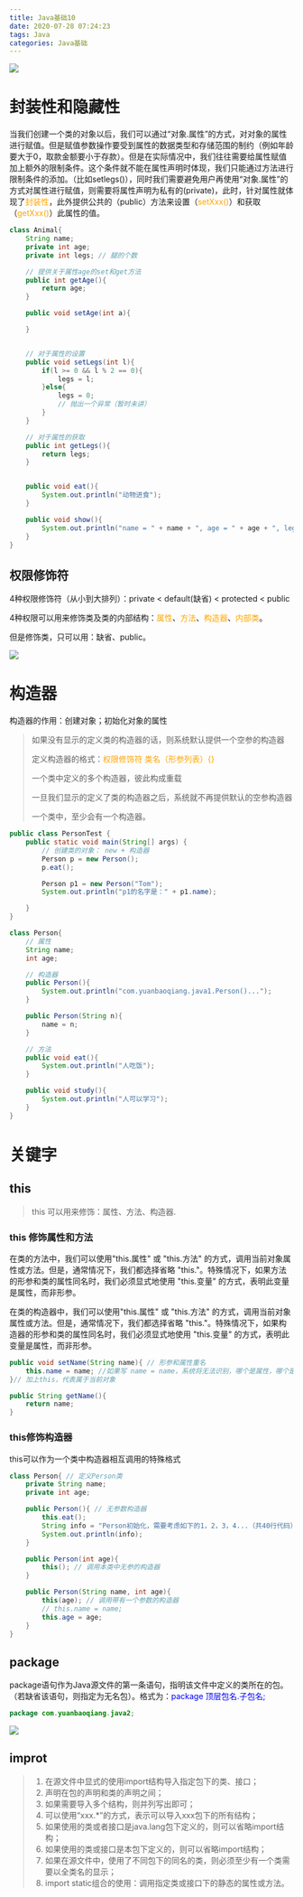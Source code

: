 ```yaml
---
title: Java基础10
date: 2020-07-28 07:24:23
tags: Java
categories: Java基础
---
```


![](https://cdn.jsdelivr.net/gh/YuanbaoQiang/PicGoBed/img/20200728084607.png)

<!--more-->

# 封装性和隐藏性

当我们创建一个类的对象以后，我们可以通过“对象.属性”的方式，对对象的属性进行赋值。但是赋值参数操作要受到属性的数据类型和存储范围的制约（例如年龄要大于0，取款金额要小于存款）。但是在实际情况中，我们往往需要给属性赋值加上额外的限制条件。这个条件就不能在属性声明时体现，我们只能通过方法进行限制条件的添加。（比如setlegs()），同时我们需要避免用户再使用“对象.属性”的方式对属性进行赋值，则需要将属性声明为私有的(private)，此时，针对属性就体现了<font color=orange>封装性</font>，此外提供公共的（public）方法来设置（<font color=orange>setXxx()</font>）和获取（<font color=orange>getXxx()</font>）此属性的值。

```java
class Animal{
    String name;
    private int age;
    private int legs; // 腿的个数

    // 提供关于属性age的set和get方法
    public int getAge(){
        return age;
    }

    public void setAge(int a){

    }


    // 对于属性的设置
    public void setLegs(int l){
        if(l >= 0 && l % 2 == 0){
            legs = l;
        }else{
            legs = 0;
            // 抛出一个异常（暂时未讲）
        }
    }

    // 对于属性的获取
    public int getLegs(){
        return legs;
    }


    public void eat(){
        System.out.println("动物进食");
    }

    public void show(){
        System.out.println("name = " + name + ", age = " + age + ", legs = " + legs);
    }
}
```

## 权限修饰符

4种权限修饰符（从小到大排列）：private < default(缺省) < protected < public 

4种权限可以用来修饰类及类的内部结构：<font color=orange>属性</font>、<font color=orange>方法</font>、<font color=orange>构造器</font>、<font color=orange>内部类</font>。

但是修饰类，只可以用：缺省、public。

![](https://cdn.jsdelivr.net/gh/YuanbaoQiang/PicGoBed/img/20200728075442.png)

# 构造器

构造器的作用：创建对象；初始化对象的属性

> 如果没有显示的定义类的构造器的话，则系统默认提供一个空参的构造器
>
> 定义构造器的格式：<font color=orange>权限修饰符  类名（形参列表）{}</font>
>
> 一个类中定义的多个构造器，彼此构成重载
>
> 一旦我们显示的定义了类的构造器之后，系统就不再提供默认的空参构造器
>
> 一个类中，至少会有一个构造器。

```java
public class PersonTest {
    public static void main(String[] args) {
        // 创建类的对象： new + 构造器
        Person p = new Person();
        p.eat();

        Person p1 = new Person("Tom");
        System.out.println("p1的名字是：" + p1.name);

    }
}

class Person{
    // 属性
    String name;
    int age;

    // 构造器
    public Person(){
        System.out.println("com.yuanbaoqiang.java1.Person()...");
    }

    public Person(String n){
        name = n;
    }

    // 方法
    public void eat(){
        System.out.println("人吃饭");
    }

    public void study(){
        System.out.println("人可以学习");
    }
}
```

# 关键字

## this

> this 可以用来修饰：属性、方法、构造器.

### this 修饰属性和方法

在类的方法中，我们可以使用"this.属性" 或 "this.方法" 的方式，调用当前对象属性或方法。但是，通常情况下，我们都选择省略 "this."。特殊情况下，如果方法的形参和类的属性同名时，我们必须显式地使用 "this.变量" 的方式，表明此变量是属性，而非形参。


在类的构造器中，我们可以使用"this.属性" 或 "this.方法" 的方式，调用当前对象属性或方法。但是，通常情况下，我们都选择省略 "this."。特殊情况下，如果构造器的形参和类的属性同名时，我们必须显式地使用 "this.变量" 的方式，表明此变量是属性，而非形参。

```java
public void setName(String name){ // 形参和属性重名
    this.name = name; //如果写 name = name，系统将无法识别，哪个是属性，哪个是输入形参
}// 加上this，代表属于当前对象

public String getName(){
    return name;
}
```

### this修饰构造器

this可以作为一个类中构造器相互调用的特殊格式

```java
class Person{ // 定义Person类
    private String name;
    private int age;

    public Person(){ // 无参数构造器
        this.eat();
        String info = "Person初始化，需要考虑如下的1，2，3，4...（共40行代码）";
        System.out.println(info);
    }

    public Person(int age){
        this(); // 调用本类中无参的构造器
    }

    public Person(String name, int age){
        this(age); // 调用带有一个参数的构造器
        // this.name = name;
        this.age = age;
    }
}
```

## package

package语句作为Java源文件的第一条语句，指明该文件中定义的类所在的包。（若缺省该语句，则指定为无名包）。格式为：<font color = blue>package 顶层包名.子包名;</font>

```java
package com.yuanbaoqiang.java2;
```

![](https://cdn.jsdelivr.net/gh/YuanbaoQiang/PicGoBed/img/20200728083902.png)

## improt

> 1. 在源文件中显式的使用import结构导入指定包下的类、接口；
> 2. 声明在包的声明和类的声明之间；
> 3. 如果需要导入多个结构，则并列写出即可；
> 4. 可以使用“xxx.*”的方式，表示可以导入xxx包下的所有结构；
> 5. 如果使用的类或者接口是java.lang包下定义的，则可以省略import结构；
> 6. 如果使用的类或接口是本包下定义的，则可以省略import结构；
> 7. 如果在源文件中，使用了不同包下的同名的类，则必须至少有一个类需要以全类名的显示；
> 8. import static组合的使用：调用指定类或接口下的静态的属性或方法。
